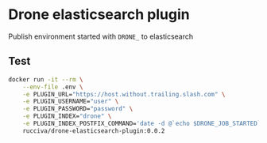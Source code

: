 # Drone elasticsearch plugin

Publish environment started with `DRONE_` to elasticsearch

## Test

```bash
docker run -it --rm \
    --env-file .env \
    -e PLUGIN_URL="https://host.without.trailing.slash.com" \
    -e PLUGIN_USERNAME="user" \
    -e PLUGIN_PASSWORD="password" \
    -e PLUGIN_INDEX="drone" \
    -e PLUGIN_INDEX_POSTFIX_COMMAND='date -d @`echo $DRONE_JOB_STARTED` +-%Y' \
    rucciva/drone-elasticsearch-plugin:0.0.2
```
